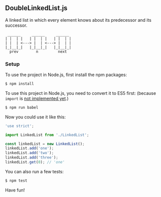 ## DoubleLinkedList.js

A linked list in which every element knows about its predecessor and its successor.
```
 ______     ______     ______
| |  | |   | |  | |   | |  | |
| |  | <---> |  | <---> |  | |
|_|__|_|   |_|__|_|   |_|__|_|
  prev        n         next
```

### Setup

To use the project in Node.js, first install the npm packages:
```bash
$ npm install
```

To use this project in Node.js, you need to convert it to ES5 first:
(because `import` is [not implemented yet](https://github.com/nodejs/help/issues/53).)
```bash
$ npm run babel
```

Now you could use it like this:
```js
'use strict';

import LinkedList from './LinkedList';

const linkedList = new LinkedList();
linkedList.add('one');
linkedList.add('two');
linkedList.add('three');
linkedList.get(0); // 'one'
```

You can also run a few tests:
```bash
$ npm test
```

Have fun!
